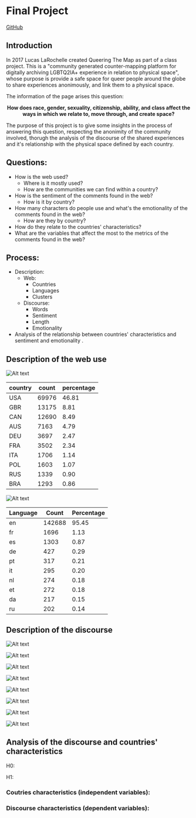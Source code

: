 # Final Project
[GitHub]()

## Introduction
In 2017 Lucas LaRochelle created Queering The Map as part of a class project. This is a "community generated counter-mapping platform for digitally archiving LGBTQ2IA+ experience in relation to physical space", whose purpose is provide a safe space for queer people around the globe to share experiences anonimously, and link them to a physical space.

The information of the page arises this question:

**<p style="text-align: center;">How does race, gender, sexuality, citizenship, ability, and class affect the ways in which we relate to, move through, and create space?</p>**

The purpose of this project is to give some insights in the process of answering this question, respecting the anonimity of the community involved, thorugh the analysis of the discourse of the shared experiences and it's relationship with the physical space defined by each country.

## Questions:
- How is the web used?
    - Where is it mostly used?
    - How are the communities we can find within a country?
- How is the sentiment of the comments found in the web?
    - How is it by country?
- How many characters do people use and what's the emotionality of the comments found in the web?
    - How are they by country?
- How do they relate to the countries' characteristics?
- What are the variables that affect the most to the metrics of the comments found in the web?

## Process:
- Description:
    - Web:
        - Countries
        - Languages
        - Clusters
    - Discourse:
        - Words
        - Sentiment
        - Length
        - Emotionality
- Analysis of the relationship between countries' characteristics and sentiment and emotionality .

## Description of the web use
![Alt text](images/top_countries_use.png)
	
| country | count | percentage
|--------------|-------|----------
USA | 69976 | 46.81
GBR | 13175 | 8.81
CAN | 12690 | 8.49
AUS | 7163 | 4.79
DEU | 3697 | 2.47
FRA | 3502 | 2.34
ITA | 1706 | 1.14
POL | 1603 | 1.07
RUS | 1339 | 0.90
BRA | 1293 | 0.86


![Alt text](images/lang_english.png)

| Language | Count | Percentage
|----------|-------|----------
en | 142688 | 95.45
fr | 1696 | 1.13
es | 1303 | 0.87
de | 427 | 0.29
pt | 317 | 0.21
it | 295 | 0.20
nl | 274 | 0.18
et | 272 | 0.18
da | 217 | 0.15
ru | 202 | 0.14

## Description of the discourse
![Alt text](images/GlobalCloud.png)


![Alt text](images/Sentiment.png)

![Alt text](images/Sentiment_no_neutral.png)

![Alt text](images/Sentiment_no_neutral_no_outliers.png)


![Alt text](images\Characters.png)

![Alt text](images\Characters_no_outliers.png)


![Alt text](images\Emotionality.png)

![Alt text](images\Emotionality_no_outliers.png)

## Analysis of the discourse and countries' characteristics
H0:

H1:
### Coutries characteristics (independent variables):

### Discourse characteristics (dependent variables):



